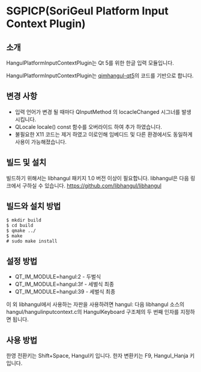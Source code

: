 SGPICP(SoriGeul Platform Input Context Plugin)
=============

## 소개
HangulPlatformInputContextPlugin는 Qt 5를 위한 한글 입력 모듈입니다. 

HangulPlatformInputContextPlugin는 [qimhangul-qt5](https://github.com/peremen/qimhangul-qt5)의 코드를
기반으로 합니다.

## 변경 사항
- 입력 언어가 변경 될 때마다 QInputMethod 의  locacleChanged 시그너를 발생 시킵니다.
- QLocale locale() const 함수를 오버라이드 하여 추가 하였습니다.
- 불필요한 X11 코드는 제거 하였고 이로인해 임베디드 및 다른 환경에서도 동일하게 사용이 가능해졌습니다.

## 빌드 및 설치
빌드하기 위해서는 libhangul 패키지 1.0 버전 이상이 필요합니다.
libhangul은 다음 링크에서 구하실 수 있습니다.
https://github.com/libhangul/libhangul

## 빌드와 설치 방법

    $ mkdir build
    $ cd build
    $ qmake ../
    $ make
    # sudo make install


## 설정 방법
* QT_IM_MODULE=hangul:2 - 두벌식
* QT_IM_MODULE=hangul:3f - 세벌식 최종
* QT_IM_MODULE=hangul:39 - 세벌식 최종

이 외 libhangul에서 사용하는 자판을 사용하려면 hangul: 다음 libhangul 소스의
hangul/hangulinputcontext.c의 HangulKeyboard 구조체의 두 번째 인자를 지정하면
됩니다.

## 사용 방법
한영 전환키는 Shift+Space, Hangul키 입니다.
한자 변환키는 F9, Hangul_Hanja 키 입니다.
